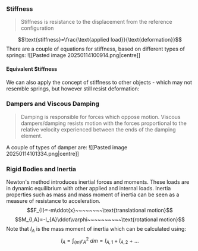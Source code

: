 ### Stiffness

> Stiffness is resistance to the displacement from the reference configuration

$$\text{stiffness}=\frac{\text{applied load}}{\text{deformation}}$$
There are a couple of equations for stiffness, based on different types of springs:
![[Pasted image 20250114100914.png|centre]]
#### Equivalent Stiffness
We can also apply the concept of stiffness to other objects - which may not resemble springs, but however still resist deformation:
### Dampers and Viscous Damping

> Damping is responsible for forces which oppose motion. Viscous dampers/damping resists motion with the forces proportional to the relative velocity experienced between the ends of the damping element.

A couple of types of damper are:
![[Pasted image 20250114101334.png|centre]]
### Rigid Bodies and Inertia
Newton's method introduces inertial forces and moments. These loads are in dynamic equilibrium with other applied and internal loads. Inertia properties such as mass and mass moment of inertia can be seen as a measure of resistance to acceleration.
$$F_{I}=-m\ddot{x}~~~~~~~~\text{translational motion}$$
$$M_{I,A}=-I_{A}\ddot\varphi~~~~~~~~~~\text{rotational motion}$$
Note that $I_{A}$ is the mass moment of inertia which can be calculated using:
$$I_{A}=\int_{(m)} r^{2}_{A}~dm=I_{A,1}+I_{A,2}~+~ ...$$


